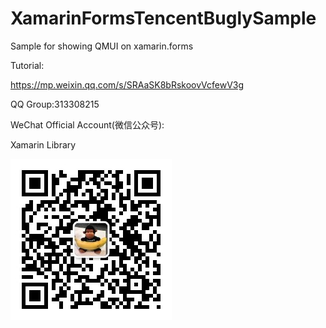 # XamarinFormsTencentBuglySample
Sample for showing QMUI on xamarin.forms

Tutorial:

https://mp.weixin.qq.com/s/SRAaSK8bRskoovVcfewV3g

QQ Group:313308215

WeChat Official Account(微信公众号):

Xamarin Library

<img src="https://github.com/jingliancui/XamarinFormsQMUISample/blob/master/Images/wechatqrcode.jpg?raw=true"/>
